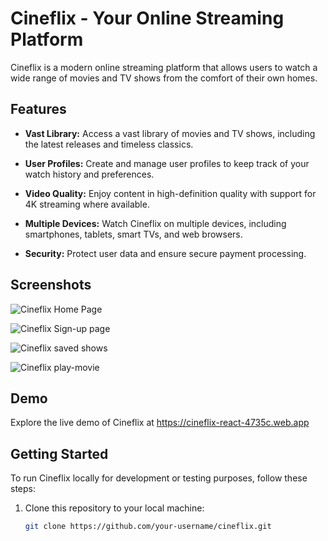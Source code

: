 # Cineflix - Your Online Streaming Platform

Cineflix is a modern online streaming platform that allows users to watch a wide range of movies and TV shows from the comfort of their own homes.

## Features

- **Vast Library:** Access a vast library of movies and TV shows, including the latest releases and timeless classics.

- **User Profiles:** Create and manage user profiles to keep track of your watch history and preferences.

- **Video Quality:** Enjoy content in high-definition quality with support for 4K streaming where available.

- **Multiple Devices:** Watch Cineflix on multiple devices, including smartphones, tablets, smart TVs, and web browsers.

- **Security:** Protect user data and ensure secure payment processing.

## Screenshots

![Cineflix Home Page](![image](https://github.com/Abhijit-4x/cineflix/assets/95029736/4ed67c4a-512f-4f06-b483-ad49c8b32cbb))

![Cineflix Sign-up page](![image](https://github.com/Abhijit-4x/cineflix/assets/95029736/11eb8b9b-03b7-4923-a1c4-ab942718106f))

![Cineflix  saved shows ](![image](https://github.com/Abhijit-4x/cineflix/assets/95029736/8c71a0d2-790a-48ae-b6fa-c0cc502894b0))

![Cineflix play-movie](![image](https://github.com/Abhijit-4x/cineflix/assets/95029736/ad2e2661-d9e3-4f1b-8656-126f54c5ecc7))


## Demo

Explore the live demo of Cineflix at https://cineflix-react-4735c.web.app
## Getting Started

To run Cineflix locally for development or testing purposes, follow these steps:

1. Clone this repository to your local machine:

   ```bash
   git clone https://github.com/your-username/cineflix.git
   ```
   
